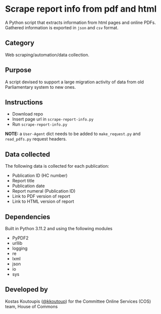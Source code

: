 # Scrape report info from pdf and html
A Python script that extracts information from html pages and online PDFs. Gathered information is exported in ```json``` and ```csv``` format.

## Category
Web scraping/automation/data collection.

## Purpose
A script devised to support a large migration activity of data from old Parliamentary system to new ones.

## Instructions
- Download repo
- Insert page url in ```scrape-report-info.py```
- Run ```scrape-report-info.py```

**NOTE:** a ```User-Agent``` dict needs to be added to ```make_request.py``` and ```read_pdfs.py``` request headers.

## Data collected
The following data is collected for each publication:
- Publication ID (HC number)
- Report title
- Publication date
- Report numeral (Publication ID)
- Link to PDF version of report
- Link to HTML version of report

## Dependencies
Built in Python 3.11.2 and using the following modules
- PyPDF2
- urllib
- logging
- re
- lxml
- json
- io
- sys

## Developed by
Kostas Koutoupis ([@kkoutoup](https://github.com/kkoutoup)) for the Committee Online Services (COS) team, House of Commons
